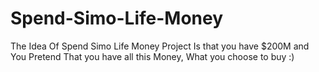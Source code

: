 # Spend-Simo-Life-Money
The Idea Of Spend Simo Life Money Project Is that you have $200M and You Pretend That you have all this Money, What you choose to buy :)
